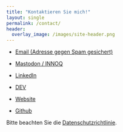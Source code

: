 ```yaml
---
title: "Kontaktieren Sie mich!"
layout: single
permalink: /contact/
header:
  overlay_image: /images/site-header.png
---
```



* <a href="xmxaxixlxtxo:xgxsx@xgxexrxnxoxtxsxtxaxrxkxex.xdxe" onmouseover="this.href=this.href.replace(/x/g,'');"><i class="fa fa-fw fa-envelope"></i>Email (Adresse gegen Spam gesichert)</a>

* [<i class="fab fa-fw fa-mastodon"></i>Mastodon / INNOQ ](https://innoq.social/@gernotstarke)

* [<i class="fab fa-fw fa-linkedin"></i>LinkedIn](https://www.linkedin.com/in/gernotstarke)

* [<i class="fab fa-fw fa-dev"></i>DEV](https://dev.to/gernotstarke/)

* [<i class="fas fa-fw fa-globe"></i>Website](https://gernotstarke.de)

* [<i class="fab fa-fw fa-github"></i>Github](https://github.com/gernotstarke)


Bitte beachten Sie die <a href="{{ site.baseurl }}/imprint">Datenschutzrichtlinie</a>.
